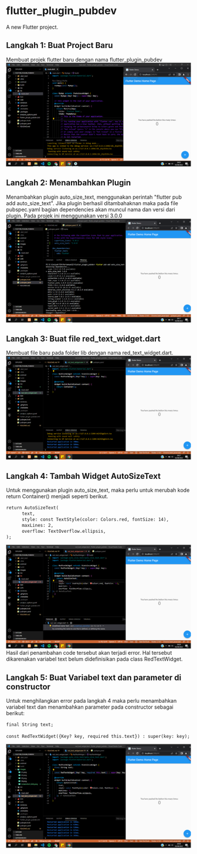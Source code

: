 # flutter_plugin_pubdev

A new Flutter project.

## Langkah 1: Buat Project Baru
Membuat projek flutter baru dengan nama flutter_plugin_pubdev
![Screenshoot flutter_plugin_dev](images/01.png)

## Langkah 2: Menambahkan Plugin
Menambahkan plugin auto_size_text, menggunakan perintah "flutter pub add auto_size_text". Jika plugin berhasil ditambahaknan maka pada file pubspec.yaml bagian dependencies akan muncul nama dan versi dari plugin. Pada projek ini menggunakan versi 3.0.0
![Screenshoot flutter_plugin_dev](images/02.png)

## Langkah 3: Buat file red_text_widget.dart
Membuat file baru pada folder lib dengan nama red_text_widget.dart.
![Screenshoot flutter_plugin_dev](images/03.png)

## Langkah 4: Tambah Widget AutoSizeText
Untuk menggunakan plugin auto_size_text, maka perlu untuk merubah kode return Container() menjadi seperti berikut.
```
return AutoSizeText(
      text,
      style: const TextStyle(color: Colors.red, fontSize: 14),
      maxLines: 2,
      overflow: TextOverflow.ellipsis,
);
```
![Screenshoot flutter_plugin_dev](images/04.png)
Hasil dari penambahan code tersebut akan terjadi error. Hal tersebut dikarenakan variabel text belum didefinisikan pada class RedTextWidget.

## Langkah 5: Buat Variabel text dan parameter di constructor
Untuk menghilangkan error pada langkah 4 maka perlu menambahkan variabel text dan menambahkan parameter pada constructor sebagai berikut:
```
final String text;

const RedTextWidget({Key? key, required this.text}) : super(key: key);
```
![Screenshoot flutter_plugin_dev](images/05.png)